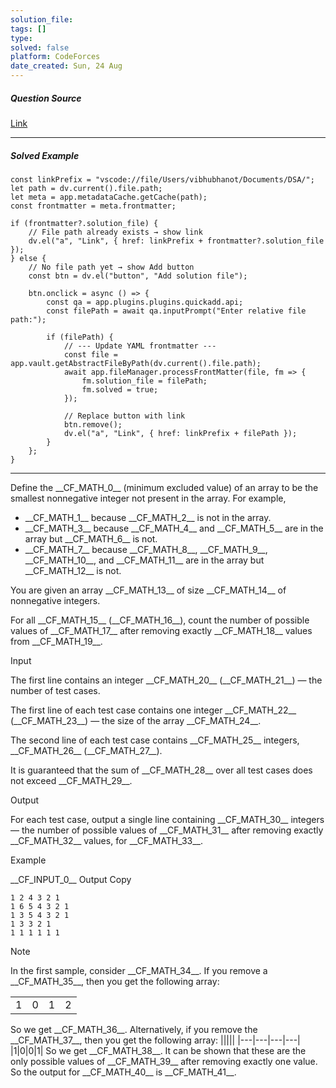 ```yaml
---
solution_file: 
tags: []
type: 
solved: false
platform: CodeForces
date_created: Sun, 24 Aug
---
```


##### Question Source  
[Link](https://codeforces.com/problemset/problem/2123/E)

---

##### Solved Example  
```dataviewjs
const linkPrefix = "vscode://file/Users/vibhubhanot/Documents/DSA/";
let path = dv.current().file.path;
let meta = app.metadataCache.getCache(path);
const frontmatter = meta.frontmatter;

if (frontmatter?.solution_file) {
    // File path already exists → show link
    dv.el("a", "Link", { href: linkPrefix + frontmatter?.solution_file });
} else {
    // No file path yet → show Add button
    const btn = dv.el("button", "Add solution file");

    btn.onclick = async () => {
        const qa = app.plugins.plugins.quickadd.api;
        const filePath = await qa.inputPrompt("Enter relative file path:");

        if (filePath) {
            // --- Update YAML frontmatter ---
            const file = app.vault.getAbstractFileByPath(dv.current().file.path);
            await app.fileManager.processFrontMatter(file, fm => {
                fm.solution_file = filePath;
                fm.solved = true;
            });

            // Replace button with link
            btn.remove();
            dv.el("a", "Link", { href: linkPrefix + filePath });
        }
    };
}
```

---


Define the \_\_CF\_MATH\_0\_\_ (minimum excluded value) of an array to be the smallest nonnegative integer not present in the array. For example,

* \_\_CF\_MATH\_1\_\_ because \_\_CF\_MATH\_2\_\_ is not in the array.
* \_\_CF\_MATH\_3\_\_ because \_\_CF\_MATH\_4\_\_ and \_\_CF\_MATH\_5\_\_ are in the array but \_\_CF\_MATH\_6\_\_ is not.
* \_\_CF\_MATH\_7\_\_ because \_\_CF\_MATH\_8\_\_, \_\_CF\_MATH\_9\_\_, \_\_CF\_MATH\_10\_\_, and \_\_CF\_MATH\_11\_\_ are in the array but \_\_CF\_MATH\_12\_\_ is not.

You are given an array \_\_CF\_MATH\_13\_\_ of size \_\_CF\_MATH\_14\_\_ of nonnegative integers.

For all \_\_CF\_MATH\_15\_\_ (\_\_CF\_MATH\_16\_\_), count the number of possible values of \_\_CF\_MATH\_17\_\_ after removing exactly \_\_CF\_MATH\_18\_\_ values from \_\_CF\_MATH\_19\_\_.

Input

The first line contains an integer \_\_CF\_MATH\_20\_\_ (\_\_CF\_MATH\_21\_\_) — the number of test cases.

The first line of each test case contains one integer \_\_CF\_MATH\_22\_\_ (\_\_CF\_MATH\_23\_\_) — the size of the array \_\_CF\_MATH\_24\_\_.

The second line of each test case contains \_\_CF\_MATH\_25\_\_ integers, \_\_CF\_MATH\_26\_\_ (\_\_CF\_MATH\_27\_\_).

It is guaranteed that the sum of \_\_CF\_MATH\_28\_\_ over all test cases does not exceed \_\_CF\_MATH\_29\_\_.

Output

For each test case, output a single line containing \_\_CF\_MATH\_30\_\_ integers — the number of possible values of \_\_CF\_MATH\_31\_\_ after removing exactly \_\_CF\_MATH\_32\_\_ values, for \_\_CF\_MATH\_33\_\_.

Example

\_\_CF\_INPUT\_0\_\_
Output
Copy

```
1 2 4 3 2 1
1 6 5 4 3 2 1
1 3 5 4 3 2 1
1 3 3 2 1
1 1 1 1 1 1
```

Note

In the first sample, consider \_\_CF\_MATH\_34\_\_. If you remove a \_\_CF\_MATH\_35\_\_, then you get the following array:

|||||
|---|---|---|---|
|1|0|1|2|
So we get \_\_CF\_MATH\_36\_\_. Alternatively, if you remove the \_\_CF\_MATH\_37\_\_, then you get the following array:
|||||
|---|---|---|---|
|1|0|0|1|
So we get \_\_CF\_MATH\_38\_\_. It can be shown that these are the only possible values of \_\_CF\_MATH\_39\_\_ after removing exactly one value. So the output for \_\_CF\_MATH\_40\_\_ is \_\_CF\_MATH\_41\_\_.
